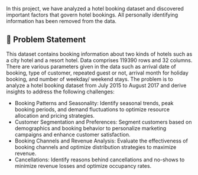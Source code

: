 In this project, we have analyzed a hotel booking dataset and discovered important factors that govern hotel bookings. All personally identifying information has been removed from the data.

## 🏨 Problem Statement

This dataset contains booking information about two kinds of hotels such as a city hotel and a resort hotel. Data comprises 119390 rows and 32 columns. There are various parameters given in the data such as arrival date of booking, type of customer, repeated guest or not, arrival month for holiday booking, and number of weekday/ weekend stays.
The problem is to analyze a hotel booking dataset from July 2015 to August 2017 and derive insights to address the following challenges:
* Booking Patterns and Seasonality: Identify seasonal trends, peak booking periods, and demand fluctuations to optimize resource allocation and pricing strategies.
* Customer Segmentation and Preferences: Segment customers based on demographics and booking behavior to personalize marketing campaigns and enhance customer satisfaction.
* Booking Channels and Revenue Analysis: Evaluate the effectiveness of booking channels and optimize distribution strategies to maximize revenue.
* Cancellations: Identify reasons behind cancellations and no-shows to minimize revenue losses and optimize occupancy rates.
